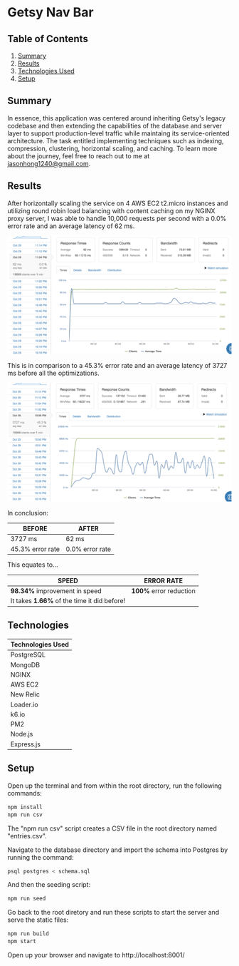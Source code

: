 # Getsy Nav Bar

## Table of Contents

1. [Summary](#Summary)
2. [Results](#Results)
3. [Technologies Used](#Technologies)
4. [Setup](#Setup)


## Summary

In essence, this application was centered around inheriting Getsy's legacy codebase and then extending the capabilities of the database and server layer to support production-level traffic while maintaing its service-oriented architecture. The task entitled implementing techniques such as indexing, compression, clustering, horizontal scaling, and caching. To learn more about the journey, feel free to reach out to me at jasonhong1240@gmail.com.


## Results

After horizontally scaling the service on 4 AWS EC2 t2.micro instances and utilizing round robin load balancing with content caching on my NGINX proxy server, I was able to handle 10,000 requests per second with a 0.0% error rate and an average latency of 62 ms.

![Result](Result.png)

This is in comparison to a 45.3% error rate and an average latency of 3727 ms before all the optimizations.

![Before](Before.png)

In conclusion:

| BEFORE           | AFTER           |
|------------------|-----------------|
| 3727 ms          | 62 ms           |
| 45.3% error rate | 0.0% error rate |

This equates to...

| SPEED            | ERROR RATE      |
|------------------|-----------------|
| **98.34%** improvement in speed  | **100%** error reduction  |
| It takes **1.66%** of the time it did before! |


## Technologies

| Technologies Used |
|-------------------|
| PostgreSQL |
| MongoDB |
| NGINX |
| AWS EC2 |
| New Relic |
| Loader.io |
| k6.io |
| PM2 |
| Node.js |
| Express.js |


## Setup

Open up the terminal and from within the root directory, run the following commands:

```sh
npm install
npm run csv
```

The "npm run csv" script creates a CSV file in the root directory named "entries.csv".

Navigate to the database directory and import the schema into Postgres by running the command:

```sh
psql postgres < schema.sql
```

And then the seeding script:

```sh
npm run seed
```

Go back to the root diretory and run these scripts to start the server and serve the static files:

```sh
npm run build
npm start
```

Open up your browser and navigate to http://localhost:8001/